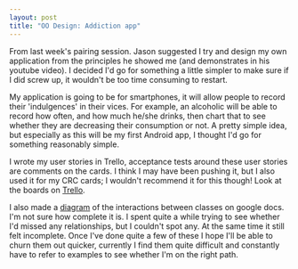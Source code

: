 ```yaml
---
layout: post
title: "OO Design: Addiction app"
---
```


From last week's pairing session. Jason suggested I try and design my own
application from the principles he showed me (and demonstrates in his youtube
video). I decided I'd go for something a little simpler to make sure if I did
screw up, it wouldn't be too time consuming to restart.

My application is going to be for smartphones, it will allow people to record
their 'indulgences' in their vices. For example, an alcoholic will be able to
record how often, and how much he/she drinks, then chart that to see whether they
are decreasing their consumption or not. A pretty simple idea, but especially as
this will be my first Android app, I thought I'd go for something reasonably
simple.

I wrote my user stories in Trello, acceptance tests around these user stories
are comments on the cards. I think I may have been pushing it, but I also used
it for my CRC cards; I wouldn't recommend it for this though! Look at the boards
on [Trello](https://trello.com/b/5QErUdSy/addiciton-app).

I also made a
[diagram](https://docs.google.com/drawings/d/1np58VnMyYzhps_SrOcwW7bjJ2_tOr1R-aEpwweXU5tc/edit?usp=sharing) of the interactions between classes on google docs. I'm
not sure how complete it is. I spent quite a while trying to see whether I'd
missed any relationships, but I couldn't spot any. At the same time it still
felt incomplete. Once I've done quite a few of these I hope I'll be able to
churn them out quicker, currently I find them quite difficult and constantly
have to refer to examples to see whether I'm on the right path.
